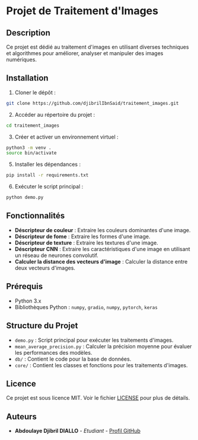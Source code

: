 # Projet de Traitement d'Images

## Description
Ce projet est dédié au traitement d'images en utilisant diverses techniques et algorithmes pour améliorer, analyser et manipuler des images numériques.

## Installation
1. Cloner le dépôt :
```bash
git clone https://github.com/djibrilIbnSaid/traitement_images.git
```
2. Accéder au répertoire du projet :
```bash
cd traitement_images
```
3. Créer et activer un environnement virtuel :
```bash
python3 -m venv .
source bin/activate
```
5. Installer les dépendances :
```bash
pip install -r requirements.txt
```
6. Exécuter le script principal :
```bash
python demo.py
```

## Fonctionnalités
- **Déscripteur de couleur** : Extraire les couleurs dominantes d'une image.
- **Déscripteur de fome** : Extraire les formes d'une image.
- **Déscripteur de texture** : Extraire les textures d'une image.
- **Déscripteur CNN** : Extraire les caractéristiques d'une image en utilisant un réseau de neurones convolutif.
- **Calculer la distance des vecteurs d'image** : Calculer la distance entre deux vecteurs d'images.

## Prérequis
- Python 3.x
- Bibliothèques Python : `numpy`, `gradio`, `numpy`, `pytorch`, `keras`

## Structure du Projet
- `demo.py` : Script principal pour exécuter les traitements d'images.
- `mean_average_precision.py` : Calculer la précision moyenne pour évaluer les performances des modèles.
- `db/` : Contient le code pour la base de données.
- `core/` : Contient les classes et fonctions pour les traitements d'images.

## Licence
Ce projet est sous licence MIT. Voir le fichier [LICENSE](LICENSE) pour plus de détails.

## Auteurs
- **Abdoulaye Djibril DIALLO** - *Etudiant* - [Profil GitHub](https://github.com/djibrilIbnSaid)
